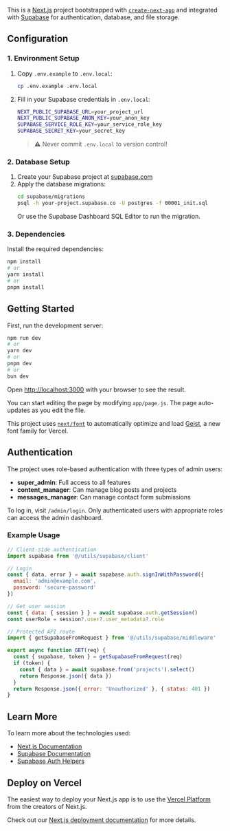 This is a [Next.js](https://nextjs.org) project bootstrapped with [`create-next-app`](https://github.com/vercel/next.js/tree/canary/packages/create-next-app) and integrated with [Supabase](https://supabase.com) for authentication, database, and file storage.

## Configuration

### 1. Environment Setup

1. Copy `.env.example` to `.env.local`:
   ```bash
   cp .env.example .env.local
   ```

2. Fill in your Supabase credentials in `.env.local`:
   ```bash
   NEXT_PUBLIC_SUPABASE_URL=your_project_url
   NEXT_PUBLIC_SUPABASE_ANON_KEY=your_anon_key
   SUPABASE_SERVICE_ROLE_KEY=your_service_role_key
   SUPABASE_SECRET_KEY=your_secret_key
   ```

   > ⚠️ Never commit `.env.local` to version control!

### 2. Database Setup

1. Create your Supabase project at [supabase.com](https://supabase.com)
2. Apply the database migrations:
   ```bash
   cd supabase/migrations
   psql -h your-project.supabase.co -U postgres -f 00001_init.sql
   ```
   Or use the Supabase Dashboard SQL Editor to run the migration.

### 3. Dependencies

Install the required dependencies:

```bash
npm install
# or
yarn install
# or
pnpm install
```

## Getting Started

First, run the development server:

```bash
npm run dev
# or
yarn dev
# or
pnpm dev
# or
bun dev
```

Open [http://localhost:3000](http://localhost:3000) with your browser to see the result.

You can start editing the page by modifying `app/page.js`. The page auto-updates as you edit the file.

This project uses [`next/font`](https://nextjs.org/docs/app/building-your-application/optimizing/fonts) to automatically optimize and load [Geist](https://vercel.com/font), a new font family for Vercel.

## Authentication

The project uses role-based authentication with three types of admin users:

- **super_admin**: Full access to all features
- **content_manager**: Can manage blog posts and projects
- **messages_manager**: Can manage contact form submissions

To log in, visit `/admin/login`. Only authenticated users with appropriate roles can access the admin dashboard.

### Example Usage

```javascript
// Client-side authentication
import supabase from '@/utils/supabase/client'

// Login
const { data, error } = await supabase.auth.signInWithPassword({
  email: 'admin@example.com',
  password: 'secure-password'
})

// Get user session
const { data: { session } } = await supabase.auth.getSession()
const userRole = session?.user?.user_metadata?.role

// Protected API route
import { getSupabaseFromRequest } from '@/utils/supabase/middleware'

export async function GET(req) {
  const { supabase, token } = getSupabaseFromRequest(req)
  if (token) {
    const { data } = await supabase.from('projects').select()
    return Response.json({ data })
  }
  return Response.json({ error: 'Unauthorized' }, { status: 401 })
}
```

## Learn More

To learn more about the technologies used:

- [Next.js Documentation](https://nextjs.org/docs)
- [Supabase Documentation](https://supabase.com/docs)
- [Supabase Auth Helpers](https://supabase.com/docs/guides/auth/auth-helpers/nextjs)

## Deploy on Vercel

The easiest way to deploy your Next.js app is to use the [Vercel Platform](https://vercel.com/new?utm_medium=default-template&filter=next.js&utm_source=create-next-app&utm_campaign=create-next-app-readme) from the creators of Next.js.

Check out our [Next.js deployment documentation](https://nextjs.org/docs/app/building-your-application/deploying) for more details.
